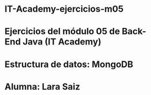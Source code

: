 # IT-Academy-ejercicios-m05
# Ejercicios del módulo 05 de Back-End Java (IT Academy)
# Estructura de datos: MongoDB
# Alumna: Lara Saiz
